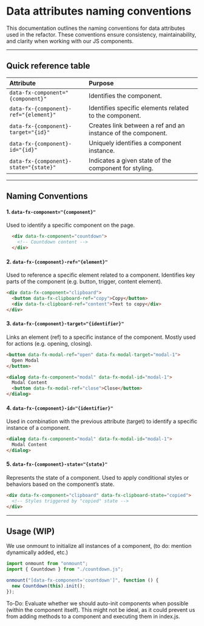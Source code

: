 # Data attributes naming conventions

This documentation outlines the naming conventions for data attributes used in the refactor. These conventions ensure consistency, maintainability, and clarity when working with our JS components.

---

## Quick reference table

| Attribute                                  | Purpose                                                   |
|:-------------------------------------------|:----------------------------------------------------------|
| `data-fx-component="{component}"`     | Identifies the component.                                 |
| `data-fx-{component}-ref="{element}"`           | Identifies specific elements related to the component.        |
| `data-fx-{component}-target="{id}"`   | Creates link between a ref and an instance of the component.            |
| `data-fx-{component}-id="{id}"`       | Uniquely identifies a component instance.                 |
| `data-fx-{component}-state="{state}"` | Indicates a given state of the component for styling. |

---

## Naming Conventions

#### 1. `data-fx-component="{component}"`

Used to identify a specific component on the page.

```html
  <div data-fx-component="countdown">
    <!-- Countdown content -->
  </div>
```

#### 2. `data-fx-{component}-ref="{element}"`

Used to reference a specific element related to a component. Identifies key parts of the component (e.g. button, trigger, content element).

```html
<div data-fx-component="clipboard">
  <button data-fx-clipboard-ref="copy">Copy</button>
  <div data-fx-clipboard-ref="content">Text to copy</div>
</div>
```

#### 3. `data-fx-{component}-target="{identifier}"`

Links an element (ref) to a specific instance of the component. Mostly used for actions (e.g. opening, closing).

```html
<button data-fx-modal-ref="open" data-fx-modal-target="modal-1">
  Open Modal
</button>

<dialog data-fx-component="modal" data-fx-modal-id="modal-1">
  Modal Content
  <button data-fx-modal-ref="close">Close</button>
</dialog>
```

#### 4. `data-fx-{component}-id="{identifier}"`

Used in combination with the previous attribute (target) to identify a specific instance of a component.

```html
<dialog data-fx-component="modal" data-fx-modal-id="modal-1">
  Modal Content
</dialog>
```

#### 5. `data-fx-{component}-state="{state}"`

Represents the state of a component. Used to apply conditional styles or behaviors based on the component’s state.

```html
<div data-fx-component="clipboard" data-fx-clipboard-state="copied">
  <!-- Styles triggered by "copied" state -->
</div>
```

---

## Usage (WIP)

We use onmount to initialize all instances of a component, (to do: mention dynamically added, etc.)

```javascript
import onmount from "onmount";
import { Countdown } from "./countdown.js";

onmount("[data-fx-component='countdown']", function () {
  new Countdown(this).init();
});
```

To-Do: Evaluate whether we should auto-init components when possible (within the component itself). This might not be ideal, as it could prevent us from adding methods to a component and executing them in index.js.